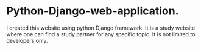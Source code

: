 # Python-Django-web-application.
I created this website using python Django framework. It is a study website where one can find a study partner for any specific topic. It is not limited to developers  only. 
